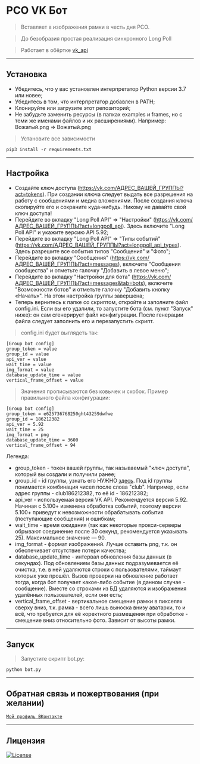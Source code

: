 РСО VK Бот
========================================================================================================================================

> Вставляет в изображения рамки в честь дня РСО.

> До безобразия простая реализация синхронного Long Poll

> Работает в обёртке [vk_api](https://github.com/python273/vk_api)

---

## Установка

- Убедитесь, что у вас установлен интерпретатор Python версии 3.7 или новее;
- Убедитесь в том, что интерпретатор добавлен в PATH;
- Клонируйте или загрузите этот репозиторий;
- Не забудьте заменить ресурсы (в папках examples и frames, но с теми же именами файлов и их расширениями). Например: Вожатый.png => Вожатый.png

> Установите все зависимости

```
pip3 install -r requirements.txt
```

---

## Настройка

- Создайте ключ доступа (https://vk.com/АДРЕС_ВАШЕЙ_ГРУППЫ?act=tokens). При создании ключа следует выдать все разрешения на работу с сообщениями и медиа вложениями. После создания ключа скопируйте его и сохраните куда-нибудь. Никому не давайте свой ключ доступа! 
- Перейдите во вкладку "Long Poll API" => "Настройки" (https://vk.com/АДРЕС_ВАШЕЙ_ГРУППЫ?act=longpoll_api). Здесь включите "Long Poll API" и укажите версию API 5.92;
- Перейдите во вкладку "Long Poll API" => "Типы событий" (https://vk.com/АДРЕС_ВАШЕЙ_ГРУППЫ?act=longpoll_api_types). Здесь разрешите все события типов "Сообщения" и "Фото";
- Перейдите во вкладку "Сообщения" (https://vk.com/АДРЕС_ВАШЕЙ_ГРУППЫ?act=messages), включите "Сообщения сообщества" и отметьте галочку "Добавить в левое меню";
- Перейдите во вкладку "Настройки для бота" (https://vk.com/АДРЕС_ВАШЕЙ_ГРУППЫ?act=messages&tab=bots), включите "Возможности ботов" и отметьте галочку "Добавить кнопку «Начать»". На этом настройка группы завершена;
- Теперь вернитесь к папке со скриптом, откройте и заполните файл config.ini. Если вы его удалили, то запустите бота (см. пункт "Запуск" ниже): он сам сгенерирует файл конфигурации. После генерации файла следует заполнить его и перезапустить скрипт.

> config.ini будет выглядеть так:

```
[Group bot config]
group_token = value
group_id = value
api_ver = value
wait_time = value
img_format = value
database_update_time = value
vertical_frame_offset = value
```

>Значения прописываются без ковычек и скобок.
>Пример правильного файла конфигурации:

```
[Group bot config]
group_token = e625736768250ght43259dwfwe
group_id = 186212382
api_ver = 5.92
wait_time = 25
img_format = png
database_update_time = 3600
vertical_frame_offset = 94
```

Легенда:
- group_token - токен вашей группы, так называемый "ключ доступа", который вы создали и получили ранее;
- group_id - id группы, узнать его НУЖНО [здесь](http://regvk.com/id). Под id группы понимается комбинация чисел после слова "club". Например, если адрес группы - club186212382, то её id - 186212382;
- api_ver - используемая версия VK API. Рекомендуется версия 5.92. Начиная с 5.100+ изменена обработка событий, поэтому версии 5.100+ приведут к невозможности обрабатывать события (поступающие сообщения) и ошибкам;
- wait_time - время ожидания (так как некоторые прокси-серверы обрывают соединение после 30 секунд, рекомендуется указывать 25). Максимальное значение — 90.
- img_format - формат изображений. Лучше оставить png, т.к. он обеспечивает отсутствие потери качества;
- database_update_time - интервал обновления базы данных (в секундах). Под обновлением базы данных подразумевается её очистка, т.е. в ней удаляются строки с пользователями, таймаут которых уже прошёл. Вызов проверки на обновление работает тогда, когда бот получает какое-либо событие (в данном случае - сообщение). Вместе со строками из БД удаляются и изображения удалённых пользователей, если они есть;
- vertical_frame_offset - вертикальное смещение рамки в пикселях сверху вниз, т.к. рамка - всего лишь выноска внизу аватарки, то и всё, что требуется для её коректного размещения при обработке - смещение вниз относительно фото. Зависит от высоты рамки.

---

## Запуск

> Запустите скрипт bot.py:

```
python bot.py
```

---

## Обратная связь и пожертвования (при желании)

<a href="http://vk.com/fl1ckje" target="_blank">`Мой профиль ВКонтакте`</a>

---

## Лицензия

[![License](http://img.shields.io/:license-mit-blue.svg?style=flat-square)](http://badges.mit-license.org)
